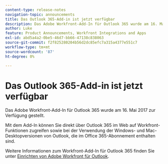 ```yaml
---
content-type: release-notes
navigation-topic: announcements
title: Das Outlook 365-Add-in ist jetzt verfügbar
description: Das Adobe Workfront-Add-In für Outlook 365 wurde am 16. Mai 2017 zur Verfügung gestellt.
author: Luke
feature: Product Announcements, Workfront Integrations and Apps
exl-id: abd5a4a2-0be5-46d7-bb66-47138c838063
source-git-commit: f2f825280204b56d2dc85efc7a315a4377e551c7
workflow-type: tm+mt
source-wordcount: '87'
ht-degree: 0%

---
```


# Das Outlook 365-Add-in ist jetzt verfügbar

Das Adobe Workfront-Add-In für Outlook 365 wurde am 16. Mai 2017 zur Verfügung gestellt.

Mit dem Add-In können Sie direkt über Outlook 365 im Web auf Workfront-Funktionen zugreifen sowie bei der Verwendung der Windows- und Mac-Desktopversionen von Outlook, die im Office 365-Abonnement enthalten sind.

Weitere Informationen zum Workfront-Add-In für Outlook 365 finden Sie unter [Einrichten von Adobe Workfront für Outlook](../../workfront-integrations-and-apps/using-workfront-with-outlook/set-up-workfront-for-outlook.md).
